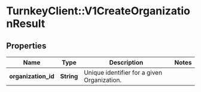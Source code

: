# TurnkeyClient::V1CreateOrganizationResult

## Properties
Name | Type | Description | Notes
------------ | ------------- | ------------- | -------------
**organization_id** | **String** | Unique identifier for a given Organization. | 

